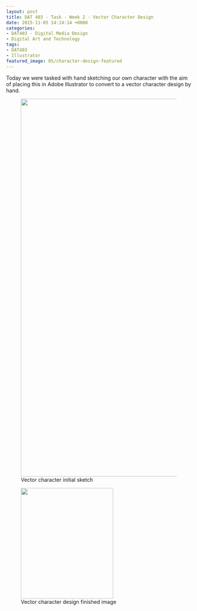 ```yaml
---
layout: post
title: DAT 403 - Task - Week 2 - Vector Character Design
date: 2015-11-05 14:14:14 +0000
categories:
- DAT403 - Digital Media Design
- Digital Art and Technology
tags:
- DAT403
- Illustrator
featured_image: 05/character-design-featured
---
```

Today we were tasked with hand sketching our own character with the aim of placing this in Adobe Illustrator to convert to a vector character design by hand.

<div class="gallery">

<figure><a href="https://res.cloudinary.com/circleseven/image/upload/q_auto,f_auto/05/IMG_1618"><img src="https://res.cloudinary.com/circleseven/image/upload/q_auto,f_auto/05/IMG_1618" width="822" height="1024" alt="" loading="lazy"></a><figcaption>Vector character initial sketch</figcaption></figure>
<figure><a href="https://res.cloudinary.com/circleseven/image/upload/q_auto,f_auto/05/character-design"><img src="https://res.cloudinary.com/circleseven/image/upload/q_auto,f_auto/05/character-design" width="251" height="300" alt="" loading="lazy"></a><figcaption>Vector character design finished image</figcaption></figure>

</div>
